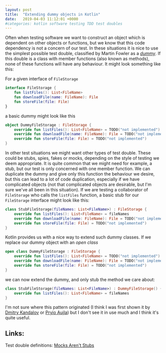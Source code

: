 ```yaml
---
layout: post
title:  "Extending dummy objects in Kotlin"
date:   2019-04-03 11:12:01 +0000
#categories: kotlin software testing TDD test doubles
---
```


Often when testing software we want to construct an object which is dependent on other objects or functions, but we know that this code dependency is not a concern of our test. In these situations it is nice to use the simplest possible test double, classified by Martin Fowler as a [_dummy_](https://www.martinfowler.com/articles/mocksArentStubs.html). If this double is a class with member functions (also known as methods), none of these functions will have any behaviour. It might look something like this:

For a given interface of `FileStorage`
```kotlin
interface FileStorage {
    fun listFiles(): List<FileName>
    fun downloadFile(name: FileName): File
    fun storeFile(file: File)
}
```

a basic dummy might look like this

```kotlin
object DummyFileStorage : FileStorage {
    override fun listFiles(): List<FileName> = TODO("not implemented")
    override fun downloadFile(name: FileName): File = TODO("not implemented")
    override fun storeFile(file: File) = TODO("not implemented")
}
```

In other test situations we might want other types of test double. These could be stubs, spies, fakes or mocks, depending on the style of testing we deem appropriate. It is quite common that we might need for example, a stub, but our test is only concerned with one member function. We can duplicate the dummy and give only this function the behaviour we desire, but this can lead to a lot of code duplication, especially if we have complicated objects (not that complicated objects are desirable, but I'm sure we've all been in this situation).
If we are testing a collaborator of `FileStorage` who calls the `listFiles` function, a basic stub for our `FileStorage` interface might look like this:

```kotlin
class StubFileStorage(fileNames: List<FileName>) : FileStorage {
    override fun listFiles(): List<FileName> = fileNames
    override fun downloadFile(name: FileName): File = TODO("not implemented")
    override fun storeFile(file: File) = TODO("not implemented")
}
```

Kotlin provides us with a nice way to extend such dummy classes.
If we replace our dummy object with an _open class_

```kotlin
open class DummyFileStorage : FileStorage {
    override fun listFiles(): List<FileName> = TODO("not implemented")
    override fun downloadFile(name: FileName): File = TODO("not implemented")
    override fun storeFile(file: File) = TODO("not implemented")
}
```

we can now extend the dummy, and only stub the method we care about:

```kotlin
class StubFileStorage(fileNames: List<FileName>) : DummyFileStorage() {
    override fun listFiles(): List<FileName> = fileNames
}
```

I'm not sure where this pattern originated (I think I was first shown it by [Dmitry Kandalov](https://twitter.com/dmitrykandalov) or [Pryio Aujla](https://github.com/PriyoAujla)) but I don't see it in use much and I think it's quite useful.


Links:
------
Test double definitions: [Mocks Aren't Stubs ](https://www.martinfowler.com/articles/mocksArentStubs.html)
